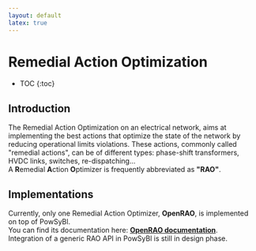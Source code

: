 ```yaml
---
layout: default
latex: true
---
```


# Remedial Action Optimization

* TOC
  {:toc}

## Introduction
The Remedial Action Optimization on an electrical network, aims at implementing the best actions that optimize the 
state of the network by reducing operational limits violations. These actions, commonly called "remedial actions", 
can be of different types: phase-shift transformers, HVDC links, switches, re-dispatching...  
A **R**emedial **A**ction **O**ptimizer is frequently abbreviated as **"RAO"**.

## Implementations
Currently, only one Remedial Action Optimizer, **OpenRAO**, is implemented on top of PowSyBl.  
You can find its documentation here: [**OpenRAO documentation**](https://powsybl.readthedocs.io/projects/openrao).  
Integration of a generic RAO API in PowSyBl is still in design phase.